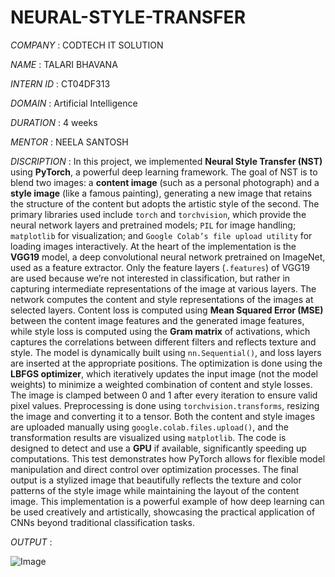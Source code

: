 # NEURAL-STYLE-TRANSFER

*COMPANY* : CODTECH IT SOLUTION

*NAME* : TALARI BHAVANA

*INTERN ID* : CT04DF313

*DOMAIN* : Artificial Intelligence

*DURATION* : 4 weeks 

*MENTOR* : NEELA SANTOSH

*DISCRIPTION* : In this project, we implemented **Neural Style Transfer (NST)** using **PyTorch**, a powerful deep learning framework. The goal of NST is to blend two images: a **content image** (such as a personal photograph) and a **style image** (like a famous painting), generating a new image that retains the structure of the content but adopts the artistic style of the second. The primary libraries used include `torch` and `torchvision`, which provide the neural network layers and pretrained models; `PIL` for image handling; `matplotlib` for visualization; and `Google Colab’s file upload utility` for loading images interactively. At the heart of the implementation is the **VGG19** model, a deep convolutional neural network pretrained on ImageNet, used as a feature extractor. Only the feature layers (`.features`) of VGG19 are used because we’re not interested in classification, but rather in capturing intermediate representations of the image at various layers. The network computes the content and style representations of the images at selected layers. Content loss is computed using **Mean Squared Error (MSE)** between the content image features and the generated image features, while style loss is computed using the **Gram matrix** of activations, which captures the correlations between different filters and reflects texture and style. The model is dynamically built using `nn.Sequential()`, and loss layers are inserted at the appropriate positions. The optimization is done using the **LBFGS optimizer**, which iteratively updates the input image (not the model weights) to minimize a weighted combination of content and style losses. The image is clamped between 0 and 1 after every iteration to ensure valid pixel values. Preprocessing is done using `torchvision.transforms`, resizing the image and converting it to a tensor. Both the content and style images are uploaded manually using `google.colab.files.upload()`, and the transformation results are visualized using `matplotlib`. The code is designed to detect and use a **GPU** if available, significantly speeding up computations. This test demonstrates how PyTorch allows for flexible model manipulation and direct control over optimization processes. The final output is a stylized image that beautifully reflects the texture and color patterns of the style image while maintaining the layout of the content image. This implementation is a powerful example of how deep learning can be used creatively and artistically, showcasing the practical application of CNNs beyond traditional classification tasks.

*OUTPUT* :

![Image](https://github.com/user-attachments/assets/36119f2b-c5c2-411a-b9a9-00dcce032956)
